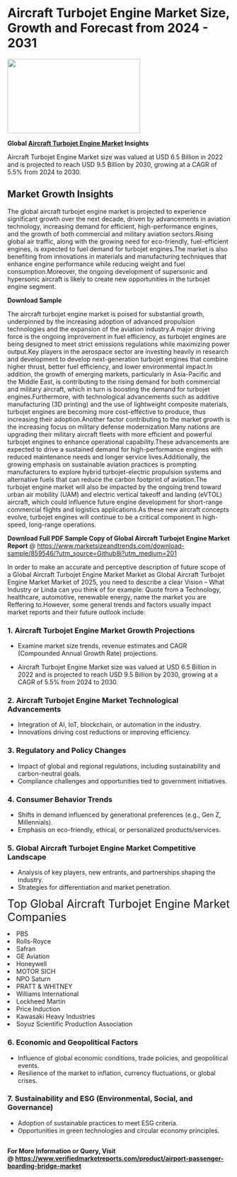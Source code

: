 <H1>Aircraft Turbojet Engine Market Size, Growth and Forecast from 2024 - 2031</H1><img class="aligncenter size-medium wp-image-584254" src="https://thirdeyenews.in/wp-content/uploads/2024/09/Global-Market-Research-300x168.jpeg" alt="" width="300" height="168" /><p><strong>Global&nbsp;<a href="https://www.marketsizeandtrends.com/download-sample/859546/?utm_source=Github8j?utm_medium=201">Aircraft Turbojet Engine Market</a> Insights</strong></p><p>Aircraft Turbojet Engine Market size was valued at USD 6.5 Billion in 2022 and is projected to reach USD 9.5 Billion by 2030, growing at a CAGR of 5.5% from 2024 to 2030.</p><p><h2>Market Growth Insights</h2> <p>The global aircraft turbojet engine market is projected to experience significant growth over the next decade, driven by advancements in aviation technology, increasing demand for efficient, high-performance engines, and the growth of both commercial and military aviation sectors.Rising global air traffic, along with the growing need for eco-friendly, fuel-efficient engines, is expected to fuel demand for turbojet engines.The market is also benefiting from innovations in materials and manufacturing techniques that enhance engine performance while reducing weight and fuel consumption.Moreover, the ongoing development of supersonic and hypersonic aircraft is likely to create new opportunities in the turbojet engine segment.</p> <p><strong>Download Sample</strong></p> <p>The aircraft turbojet engine market is poised for substantial growth, underpinned by the increasing adoption of advanced propulsion technologies and the expansion of the aviation industry.A major driving force is the ongoing improvement in fuel efficiency, as turbojet engines are being designed to meet strict emissions regulations while maximizing power output.Key players in the aerospace sector are investing heavily in research and development to develop next-generation turbojet engines that combine higher thrust, better fuel efficiency, and lower environmental impact.In addition, the growth of emerging markets, particularly in Asia-Pacific and the Middle East, is contributing to the rising demand for both commercial and military aircraft, which in turn is boosting the demand for turbojet engines.Furthermore, with technological advancements such as additive manufacturing (3D printing) and the use of lightweight composite materials, turbojet engines are becoming more cost-effective to produce, thus increasing their adoption.Another factor contributing to the market growth is the increasing focus on military defense modernization.Many nations are upgrading their military aircraft fleets with more efficient and powerful turbojet engines to enhance operational capability.These advancements are expected to drive a sustained demand for high-performance engines with reduced maintenance needs and longer service lives.Additionally, the growing emphasis on sustainable aviation practices is prompting manufacturers to explore hybrid turbojet-electric propulsion systems and alternative fuels that can reduce the carbon footprint of aviation.The turbojet engine market will also be impacted by the ongoing trend toward urban air mobility (UAM) and electric vertical takeoff and landing (eVTOL) aircraft, which could influence future engine development for short-range commercial flights and logistics applications.As these new aircraft concepts evolve, turbojet engines will continue to be a critical component in high-speed, long-range operations.<p><span class=""><strong>Download Full PDF Sample Copy of Global Aircraft Turbojet Engine Market Report</strong> @ <a href="https://www.marketsizeandtrends.com/download-sample/859546/?utm_source=Github8j?utm_medium=201" target="_blank">https://www.marketsizeandtrends.com/download-sample/859546/?utm_source=Github8j?utm_medium=201</a></span></p><p>In order to make an accurate and perceptive description of future scope of a Global&nbsp;Aircraft Turbojet Engine Market Market as Global&nbsp;Aircraft Turbojet Engine Market Market of 2025, you need to describe a clear Vision &ndash; What Industry or Linda can you think of for example: Quote from a Technology, healthcare, automotive, renewable energy, name the market you are Reffering to.However, some general trends and factors usually impact market reports and their future outlook include:</p><h3>1.&nbsp;<strong>Aircraft Turbojet Engine Market Growth Projections</strong></h3><ul><li>Examine market size trends, revenue estimates and CAGR (Compounded Annual Growth Rate) projections.</li><li><p>Aircraft Turbojet Engine Market size was valued at USD 6.5 Billion in 2022 and is projected to reach USD 9.5 Billion by 2030, growing at a CAGR of 5.5% from 2024 to 2030.</p></li></ul><h3>2.&nbsp;<strong>Aircraft Turbojet Engine Market Technological Advancements</strong></h3><ul><li>Integration of AI, IoT, blockchain, or automation in the industry.</li><li>Innovations driving cost reductions or improving efficiency.</li></ul><h3>3.&nbsp;<strong>Regulatory and Policy Changes</strong></h3><ul><li>Impact of global and regional regulations, including sustainability and carbon-neutral goals.</li><li>Compliance challenges and opportunities tied to government initiatives.</li></ul><h3>4.&nbsp;<strong>Consumer Behavior Trends</strong></h3><ul><li>Shifts in demand influenced by generational preferences (e.g., Gen Z, Millennials).</li><li>Emphasis on eco-friendly, ethical, or personalized products/services.</li></ul><h3>5.&nbsp;<strong>Global Aircraft Turbojet Engine Market Competitive Landscape</strong></h3><ul><li>Analysis of key players, new entrants, and partnerships shaping the industry.</li><li>Strategies for differentiation and market penetration.</li></ul><p data-pm-slice="1 1 []"><span style="color: inherit; font-family: inherit; font-size: 25px;">Top Global Aircraft Turbojet Engine Market Companies</span></p><div class="" data-test-id=""><p><li>PBS</li><li> Rolls-Royce</li><li> Safran</li><li> GE Aviation</li><li> Honeywell</li><li> MOTOR SICH</li><li> NPO Saturn</li><li> PRATT & WHITNEY</li><li> Williams International</li><li> Lockheed Martin</li><li> Price Induction</li><li> Kawasaki Heavy Industries</li><li> Soyuz Scientific Production Association</li></p></div><h3>6.&nbsp;<strong>Economic and Geopolitical Factors</strong></h3><ul><li>Influence of global economic conditions, trade policies, and geopolitical events.</li><li>Resilience of the market to inflation, currency fluctuations, or global crises.</li></ul><h3>7.&nbsp;<strong>Sustainability and ESG (Environmental, Social, and Governance)</strong></h3><ul><li>Adoption of sustainable practices to meet ESG criteria.</li><li>Opportunities in green technologies and circular economy principles.</li></ul><h2><strong style="font-size: 14px;">For More Information or Query, Visit @&nbsp;</strong><a style="background-color: #ffffff; font-size: 14px;" href="https://www.marketsizeandtrends.com/report/aircraft-turbojet-engine-market/" target="_blank">https://www.verifiedmarketreports.com/product/airport-passenger-boarding-bridge-market</a></h2>